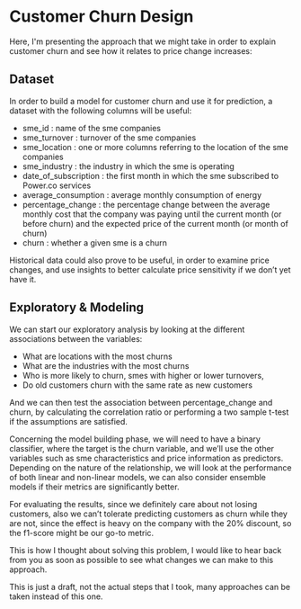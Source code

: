 # Customer Churn Design

Here, I'm presenting the approach that we might take in order to explain customer churn and see how it relates to price change increases:

## Dataset

In order to build a model for customer churn and use it for prediction, a dataset with the following columns will be useful:

- sme_id : name of the sme companies
- sme_turnover : turnover of the sme companies
- sme_location : one or more columns referring to the location of the sme companies
- sme_industry : the industry in which the sme is operating
- date_of_subscription : the first month in which the sme subscribed to Power.co services
- average_consumption : average monthly consumption of energy
- percentage_change : the percentage change between the average monthly cost that the company was paying until the current month (or before churn) and the expected price of the current month (or month of churn)
- churn : whether a given sme is a churn

Historical data could also prove to be useful, in order to examine price changes, and use insights to better calculate price sensitivity if we don’t yet have it.

## Exploratory & Modeling

We can start our exploratory analysis by looking at the different associations between the variables:

- What are locations with the most churns
- What are the industries with the most churns
- Who is more likely to churn, smes with higher or lower turnovers,
- Do old customers churn with the same rate as new customers

And we can then test the association between percentage_change and churn, by calculating the correlation ratio or performing a two sample t-test if the assumptions are satisfied.

Concerning the model building phase, we will need to have a binary classifier, where the target is the churn variable, and we’ll use the other variables such as sme characteristics and price information as predictors. Depending on the nature of the relationship, we will look at the performance of both linear and non-linear models, we can also consider ensemble models if their metrics are significantly better.

For evaluating the results, since we definitely care about not losing customers, also we can’t tolerate predicting customers as churn while they are not, since the effect is heavy on the company with the 20% discount, so the f1-score might be our go-to metric.

This is how I thought about solving this problem, I would like to hear back from you as soon as possible to see what changes we can make to this approach.

This is just a draft, not the actual steps that I took, many approaches can be taken instead of this one.
